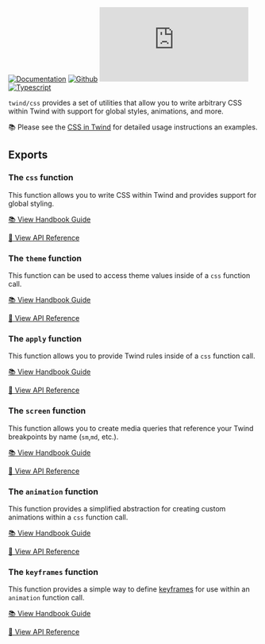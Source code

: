 [![Documentation](https://flat.badgen.net/badge/icon/Documentation?icon=awesome&label)](https://twind.dev/api/modules/twind_css.html)
[![Github](https://flat.badgen.net/badge/icon/tw-in-js%2Ftwind%2Fsrc%2Fcss?icon=github&label)](https://github.com/tw-in-js/twind/tree/main/src/css)
[![Module Size](https://flat.badgen.net/badgesize/brotli/https:/unpkg.com/twind/css/css.js?icon=jsdelivr&label&color=blue&cache=10800)](https://unpkg.com/twind/css/css.js 'brotli module size')
[![Typescript](https://flat.badgen.net/badge/icon/included?icon=typescript&label)](https://unpkg.com/browse/twind/css/css.d.ts)

`twind/css` provides a set of utilities that allow you to write arbitrary CSS within Twind with support for global styles, animations, and more.

📚 Please see the [CSS in Twind](/handbook/css-in-twind) for detailed usage instructions an examples.

## Exports

### The `css` function

This function allows you to write CSS within Twind and provides support for global styling.

[📚 View Handbook Guide](/handbook/css-in-twind#the-css-function)

[📓 View API Reference](#css)

### The `theme` function

This function can be used to access theme values inside of a `css` function call.

[📚 View Handbook Guide](/handbook/css-in-twind#the-theme-function)

[📓 View API Reference](#theme)

### The `apply` function

This function allows you to provide Twind rules inside of a `css` function call.

[📚 View Handbook Guide](/handbook/css-in-twind#the-apply-function)

[📓 View API Reference](#apply)

### The `screen` function

This function allows you to create media queries that reference your Twind breakpoints by name (`sm`,`md`, etc.).

[📚 View Handbook Guide](/handbook/css-in-twind#the-screen-function)

[📓 View API Reference](#screen)

### The `animation` function

This function provides a simplified abstraction for creating custom animations within a `css` function call.

[📚 View Handbook Guide](/handbook/css-in-twind#the-animation-function)

[📓 View API Reference](#animation)

### The `keyframes` function

This function provides a simple way to define [keyframes](https://developer.mozilla.org/en-US/docs/Web/CSS/@keyframes) for use within an `animation` function call.

[📚 View Handbook Guide](/handbook/css-in-twind#the-keyframes-function)

[📓 View API Reference](#keyframes)
